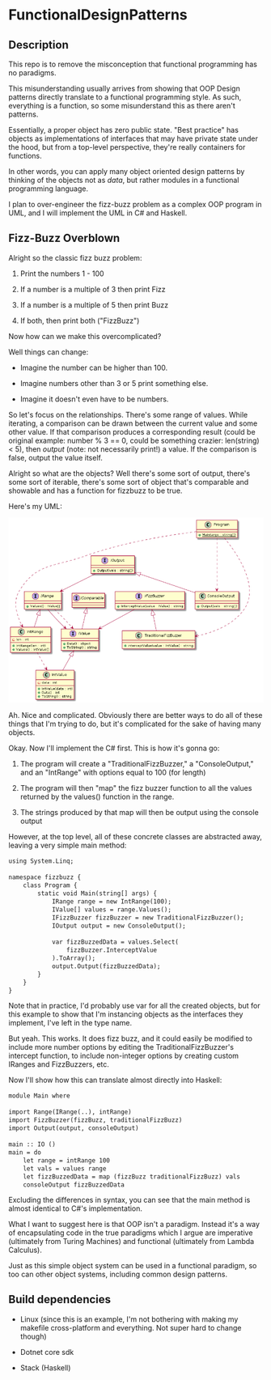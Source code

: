# FunctionalDesignPatterns

## Description

This repo is to remove the misconception that functional programming has no paradigms.

This misunderstanding usually arrives from showing that OOP Design patterns directly translate to a functional programming style. As such, everything is a function, so some misunderstand this as there aren't patterns.

Essentially, a proper object has zero public state. "Best practice" has objects as implementations of interfaces that may have private state under the hood, but from a top-level perspective, they're really containers for functions.

In other words, you can apply many object oriented design patterns by thinking of the objects not as *data*, but rather modules in a functional programming language.

I plan to over-engineer the fizz-buzz problem as a complex OOP program in UML, and I will implement the UML in C# and Haskell.

## Fizz-Buzz Overblown

Alright so the classic fizz buzz problem:

 1. Print the numbers 1 - 100

 2. If a number is a multiple of 3 then print Fizz

 3. If a number is a multiple of 5 then print Buzz

 4. If both, then print both ("FizzBuzz")

Now how can we make this overcomplicated?

Well things can change:

 - Imagine the number can be higher than 100.

 - Imagine numbers other than 3 or 5 print something else.

 - Imagine it doesn't even have to be numbers.

So let's focus on the relationships. There's some range of values. While iterating, a comparison can be drawn between the current value and some other value. If that comparison produces a corresponding result (could be original example: number % 3 == 0, could be something crazier: len(string) < 5), then *output* (note: not necessarily print!) a value. If the comparison is false, output the value itself.

Alright so what are the objects? Well there's some sort of output, there's some sort of iterable, there's some sort of object that's comparable and showable and has a function for fizzbuzz to be true.

Here's my UML:

![fizz buzz class diagram](FizzBuzz.png)

Ah. Nice and complicated. Obviously there are better ways to do all of these things that I'm trying to do, but it's complicated for the sake of having many objects.

Okay. Now I'll implement the C# first. This is how it's gonna go:

 1. The program will create a "TraditionalFizzBuzzer," a "ConsoleOutput," and an "IntRange" with options equal to 100 (for length)

 2. The program will then "map" the fizz buzzer function to all the values returned by the values() function in the range.

 3. The strings produced by that map will then be output using the console output

However, at the top level, all of these concrete classes are abstracted away, leaving a very simple main method:

```
using System.Linq;

namespace fizzbuzz {
    class Program {
        static void Main(string[] args) {
            IRange range = new IntRange(100);
            IValue[] values = range.Values();
            IFizzBuzzer fizzBuzzer = new TraditionalFizzBuzzer();
            IOutput output = new ConsoleOutput();
            
            var fizzBuzzedData = values.Select(
                fizzBuzzer.InterceptValue
            ).ToArray();
            output.Output(fizzBuzzedData);
        }
    }
}
```

Note that in practice, I'd probably use var for all the created objects, but for this example to show that I'm instancing objects as the interfaces they implement, I've left in the type name.

But yeah. This works. It does fizz buzz, and it could easily be modified to include more number options by editing the TraditionalFizzBuzzer's intercept function, to include non-integer options by creating custom IRanges and FizzBuzzers, etc.

Now I'll show how this can translate almost directly into Haskell:

```
module Main where

import Range(IRange(..), intRange)
import FizzBuzzer(fizzBuzz, traditionalFizzBuzz)
import Output(output, consoleOutput)

main :: IO ()
main = do
    let range = intRange 100
    let vals = values range
    let fizzBuzzedData = map (fizzBuzz traditionalFizzBuzz) vals
    consoleOutput fizzBuzzedData
```

Excluding the differences in syntax, you can see that the main method is almost identical to C#'s implementation.

What I want to suggest here is that OOP isn't a paradigm. Instead it's a way of encapsulating code in the true paradigms which I argue are imperative (ultimately from Turing Machines) and functional (ultimately from Lambda Calculus).

Just as this simple object system can be used in a functional paradigm, so too can other object systems, including common design patterns.

## Build dependencies

 - Linux (since this is an example, I'm not bothering with making my makefile cross-platform and everything. Not super hard to change though)

 - Dotnet core sdk

 - Stack (Haskell)
